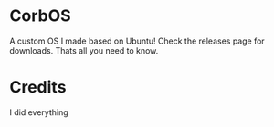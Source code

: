 # CorbOS
A custom OS I made based on Ubuntu!
Check the releases page for downloads. Thats all you need to know.

# Credits
I did everything
